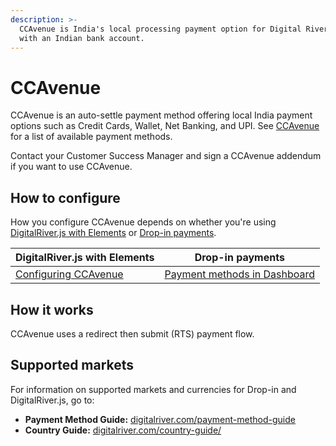 ```yaml
---
description: >-
  CCAvenue is India's local processing payment option for Digital River clients
  with an Indian bank account.
---
```


# CCAvenue

CCAvenue is an auto-settle payment method offering local India payment options such as Credit Cards, Wallet, Net Banking, and UPI. See [CCAvenue ](https://www.ccavenue.com/widest\_range\_of\_payment\_options.jsp#horizontalSubTab1)for a list of available payment methods.

Contact your Customer Success Manager and sign a CCAvenue addendum if you want to use CCAvenue.

## How to configure

How you configure CCAvenue depends on whether you're using [DigitalRiver.js with Elements](../payment-integrations-1/digitalriver.js/) or [Drop-in payments](../payment-integrations-1/drop-in/).&#x20;

| DigitalRiver.js with Elements            | Drop-in payments                                                                         |
| ---------------------------------------- | ---------------------------------------------------------------------------------------- |
| [Configuring CCAvenue](broken-reference) | [Payment methods in Dashboard](../../administration/dashboard/settings/payment-methods/) |

## How it works

CCAvenue uses a redirect then submit (RTS) payment flow.

## Supported markets

For information on supported markets and currencies for Drop-in and DigitalRiver.js, go to:

* **Payment Method Guide:** [digitalriver.com/payment-method-guide](https://www.digitalriver.com/payment-method-guide/)
* **Country Guide:** [digitalriver.com/country-guide/](https://www.digitalriver.com/country-guide/)
